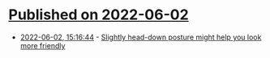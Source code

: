 # [Published on 2022-06-02](index.md)

* [2022-06-02, 15:16:44](https://news.ycombinator.com/item?id=31595920) - [Slightly head-down posture might help you look more friendly](https://oa.mg/blog/slightly-head-down-posture-might-help-you-look-more-friendly-research-says/)
